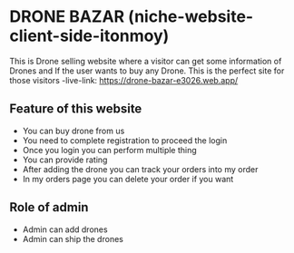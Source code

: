 # DRONE BAZAR (niche-website-client-side-itonmoy)
This is Drone selling website where a visitor can get some information of Drones and If the user wants to buy any Drone. This is the perfect site for those visitors
-live-link: https://drone-bazar-e3026.web.app/




## Feature of this website
- You can buy drone from us 
- You need to complete registration to proceed the login
- Once you login you can perform multiple thing 
- You can provide rating 
- After adding the drone you can track your orders into my order
- In my orders page you can delete your order if you want
## Role of admin 
- Admin can add drones 
- Admin can ship the drones 
